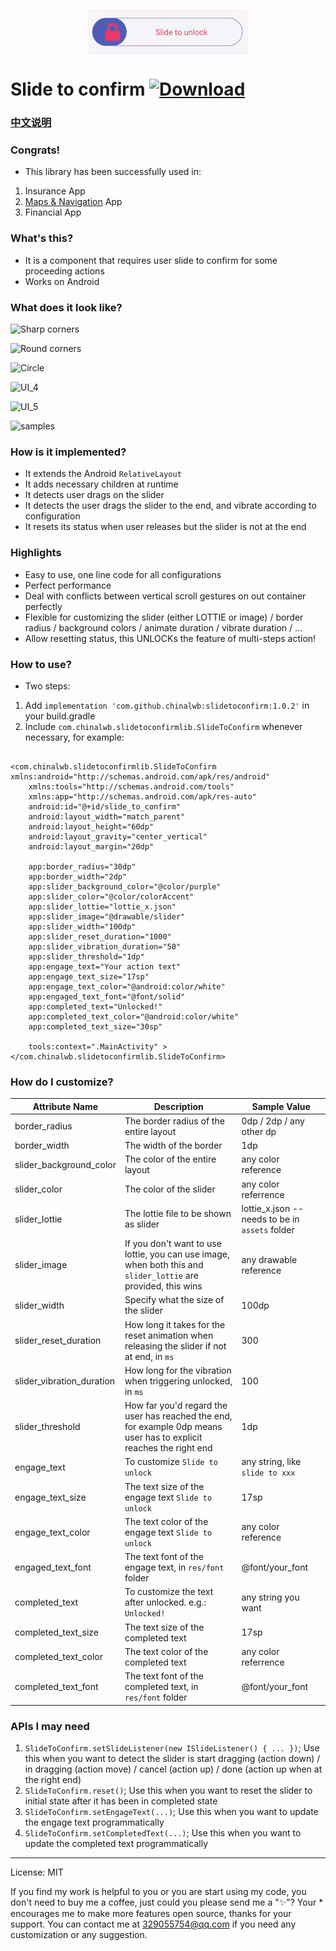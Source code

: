 <p align="center">
<img align="center" src="./slide_to_confirm.gif" />
</p>


# Slide to confirm  [ ![Download](https://api.bintray.com/packages/chinalwb/slidetoconfirm/slidetoconfirm/images/download.svg) ](https://bintray.com/chinalwb/slidetoconfirm/slidetoconfirm/_latestVersion)


### [中文说明](./README_ch.md)

### Congrats!
- This library has been successfully used in:
1. Insurance App
2. [Maps & Navigation](https://play.google.com/store/apps/category/MAPS_AND_NAVIGATION?hl=en&gl=US) App
3. Financial App

### What's this?
- It is a component that requires user slide to confirm for some proceeding actions
- Works on Android

### What does it look like?
![Sharp corners](https://user-images.githubusercontent.com/1758864/78349273-efce9b00-75d5-11ea-9a10-8022db9ade5a.png)

![Round corners](https://user-images.githubusercontent.com/1758864/78349279-f230f500-75d5-11ea-9679-d3f400cd7135.png)

![Circle](https://user-images.githubusercontent.com/1758864/78349282-f52be580-75d5-11ea-8ca7-26531129b171.png)

![UI_4](https://user-images.githubusercontent.com/1758864/78350196-5dc79200-75d7-11ea-9971-6f0a0799d21b.png)

![UI_5](https://user-images.githubusercontent.com/1758864/78350204-6029ec00-75d7-11ea-8f1c-4da0558f5337.png)

![samples](https://user-images.githubusercontent.com/1758864/86143658-4b51eb80-bb27-11ea-9873-e3d00209ce6d.gif)



### How is it implemented?
- It extends the Android `RelativeLayout`
- It adds necessary children at runtime
- It detects user drags on the slider
- It detects the user drags the slider to the end, and vibrate according to configuration
- It resets its status when user releases but the slider is not at the end

### Highlights
- Easy to use, one line code for all configurations
- Perfect performance
- Deal with conflicts between vertical scroll gestures on out container perfectly
- Flexible for customizing the slider (either LOTTIE or image) / border radius / background colors / animate duration / vibrate duration / ...
- Allow resetting status, this UNLOCKs the feature of multi-steps action!

### How to use?
- Two steps:
1. Add `implementation 'com.github.chinalwb:slidetoconfirm:1.0.2'` in your build.gradle
2. Include `com.chinalwb.slidetoconfirmlib.SlideToConfirm` whenever necessary, for example:
```

<com.chinalwb.slidetoconfirmlib.SlideToConfirm xmlns:android="http://schemas.android.com/apk/res/android"
    xmlns:tools="http://schemas.android.com/tools"
    xmlns:app="http://schemas.android.com/apk/res-auto"
    android:id="@+id/slide_to_confirm"
    android:layout_width="match_parent"
    android:layout_height="60dp"
    android:layout_gravity="center_vertical"
    android:layout_margin="20dp"

    app:border_radius="30dp"
    app:border_width="2dp"
    app:slider_background_color="@color/purple"
    app:slider_color="@color/colorAccent"
    app:slider_lottie="lottie_x.json"
    app:slider_image="@drawable/slider"
    app:slider_width="100dp"
    app:slider_reset_duration="1000"
    app:slider_vibration_duration="50"
    app:slider_threshold="1dp"
    app:engage_text="Your action text"
    app:engage_text_size="17sp"
    app:engage_text_color="@android:color/white"
    app:engaged_text_font="@font/solid"
    app:completed_text="Unlocked!"
    app:completed_text_color="@android:color/white"
    app:completed_text_size="30sp"

    tools:context=".MainActivity" >
</com.chinalwb.slidetoconfirmlib.SlideToConfirm>
```

### How do I customize?
|   Attribute Name   |   Description   |  Sample Value    |
| ---- | ---- | ---- |
|   border_radius   |  The border radius of the entire layout    |   0dp / 2dp / any other dp   |
|   border_width   |   The width of the border    |   1dp   |
|   slider_background_color   |  The color of the entire layout    |  any color reference    |
|   slider_color   |   The color of the slider  |   any color referrence    |
|   slider_lottie   |   The lottie file to be shown as slider    |   lottie_x.json -- needs to be in `assets` folder    |
|   slider_image   |   If you don't want to use lottie, you can use image, when both this and `slider_lottie` are provided, this wins    |   any drawable reference   |
|   slider_width   |  Specify what the size of the slider   |  100dp    |
|   slider_reset_duration   |  How long it takes for the reset animation when releasing the slider if not at end, in `ms`    |   300   |
|   slider_vibration_duration   |  How long for the vibration when triggering unlocked, in `ms`   |  100    |
|   slider_threshold   |  How far you'd regard the user has reached the end, for example 0dp means user has to explicit reaches the right end    |  1dp    |
|   engage_text   |  To customize `Slide to unlock`    |  any string, like `slide to xxx`    |
|   engage_text_size   |  The text size of the engage text `Slide to unlock`    |  17sp    |
|   engage_text_color   |  The text color of the engage text `Slide to unlock`    |  any color reference     |
|   engaged_text_font   |  The text font of the engage text, in `res/font` folder    |  @font/your_font    |
|   completed_text   |  To customize the text after unlocked. e.g.: `Unlocked!`    |   any string you want  |
|   completed_text_size   |   The text size of the completed text   |  17sp    |
|   completed_text_color   |  The text color of the completed text    |  any color referrence    |
|   completed_text_font   |   The text font of the completed text, in `res/font` folder      |  @font/your_font    |


### APIs I may need

1. `SlideToConfirm.setSlideListener(new ISlideListener() { ... })`; Use this when you want to detect the slider is start dragging (action down) / in dragging (action move) / cancel (action up) / done (action up when at the right end)
2. `SlideToConfirm.reset()`; Use this when you want to reset the slider to initial state after it has been in completed state
3. `SlideToConfirm.setEngageText(...)`; Use this when you want to update the engage text programmatically 
4. `SlideToConfirm.setCompletedText(...)`; Use this when you want to update the completed text programmatically 

------
License: MIT

If you find my work is helpful to you or you are start using my code, you don't need to buy me a coffee, just could you please send me a "✨"? Your * encourages me to make more features open source, thanks for your support. You can contact me at 329055754@qq.com if you need any customization or any suggestion.


